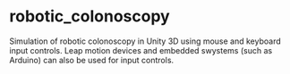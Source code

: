 # robotic_colonoscopy
 Simulation of robotic colonoscopy in Unity 3D using mouse and keyboard input controls. Leap motion devices and embedded swystems (such as Arduino) can also be used for input controls.

